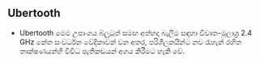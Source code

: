 ## Ubertooth

- Ubertooth මෙම උපාංගය බ්ලූටූත් සමඟ අත්හදා බැලීම සඳහා විවෘත-මූලාශ්‍ර 2.4 GHz කේත සංවර්ධන වේදිකාවක් වන අතර, පරිශීලකයින්ට නව රැහැන් රහිත තාක්ෂණයන්හි විවිධ පැතිකඩයන් අගය කිරීමට හැකි වේ.
